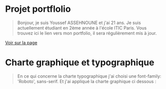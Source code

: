 # Projet portflolio
>Bonjour, je suis Youssef ASSEHNOUNE et j'ai 21 ans. Je suis actuellement étudiant en 2ème année à l'école ITIC Paris. Vous trouvez ici le lien vers mon portfolio, il sera régulièrement mis à jour.

[Voir sur la page](https://youssef0801.github.io/projet-portfolio/)


#  Charte graphique et typographique
>En ce qui concerne la charte typographique j'ai choisi une font-family: 'Roboto', sans-serif. Et j'ai appliqué la charte graphique ci dessous :





